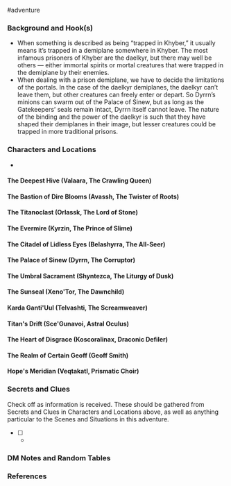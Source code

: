  #adventure 

### Background and Hook(s)

* When something is described as being “trapped in Khyber,” it usually means it’s trapped in a demiplane somewhere in Khyber. The most infamous prisoners of Khyber are the daelkyr, but there may well be others — either immortal spirits or mortal creatures that were trapped in the demiplane by their enemies.
* When dealing with a prison demiplane, we have to decide the limitations of the portals. In the case of the daelkyr demiplanes, the daelkyr can’t leave them, but other creatures can freely enter or depart. So Dyrrn’s minions can swarm out of the Palace of Sinew, but as long as the Gatekeepers’ seals remain intact, Dyrrn itself cannot leave. The nature of the binding and the power of the daelkyr is such that they have shaped their demiplanes in their image, but lesser creatures could be trapped in more traditional prisons.

### Characters and Locations

* 

#### The Deepest Hive (Valaara, The Crawling Queen)


#### The Bastion of Dire Blooms (Avassh, The Twister of Roots)


#### The Titanoclast (Orlassk, The Lord of Stone)


#### The Evermire (Kyrzin, The Prince of Slime)


#### The Citadel of Lidless Eyes (Belashyrra, The All-Seer)


#### The Palace of Sinew (Dyrrn, The Corruptor)


#### The Umbral Sacrament (Shyntezca, The Liturgy of Dusk)


#### The Sunseal (Xeno'Tor, The Dawnchild)


#### Karda Ganti'Uul (Telvashti, The Screamweaver)


#### Titan's Drift (Sce'Gunavoi, Astral Oculus)


#### The Heart of Disgrace (Koscoralinax, Draconic Defiler)


#### The Realm of Certain Geoff (Geoff Smith)


#### Hope's Meridian (Veqtakatl, Prismatic Choir)


### Secrets and Clues
Check off as information is received. These should be gathered from Secrets and Clues in Characters and Locations above, as well as anything particular to the Scenes and Situations in this adventure.

 - [ ] -

### DM Notes and Random Tables



### References

